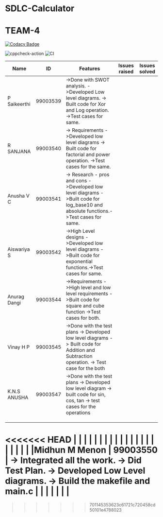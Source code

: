 # SDLC-Calculator
# TEAM-4

[![Codacy Badge](https://api.codacy.com/project/badge/Grade/3b20c7c3ec7f4734b42cc0d04dcf3fb2)](https://app.codacy.com/manual/99003550/SDLC-Calculator?utm_source=github.com&utm_medium=referral&utm_content=99003550/SDLC-Calculator&utm_campaign=Badge_Grade_Dashboard)


![cppcheck-action](https://github.com/99003550/SDLC-Calculator/workflows/cppcheck-action/badge.svg)
![CI](https://github.com/99003550/SDLC-Calculator/workflows/CI/badge.svg)



| Name         | ID       | Features                                                                                                                            | Issues raised | Issues solved |
|--------------|----------|-------------------------------------------------------------------------------------------------------------------------------------|---------------|---------------|
| P Saikeerthi | 99003539 | ->Done with SWOT analysis.          ->Developed Low level diagrams. -> Built code for Xor and Log operation. ->Test cases for same. |               |               |
| R SANJANA             | 99003540         |  -> Requirements ->Developed low level diagrams  -> Built code for factorial and power operation. ->Test cases for the same.                                                                                                                               |               |              |
| Anusha V C             |  99003541        | -> Research - pros and cons ->Developed low level diagrams ->Built code for log_base10 and absolute functions.->Test cases for same.                                                                                                                                 |               |               |
| Aiswariya S          |99003542       | ->High Level designs ->Developed low level diagrams ->Built code for exponential functions.->Test cases for same.                                                                                                                      
| Anurag Dangi              |  99003544             | ->Requirements ->High level and low level requirements ->Built code for square and cube function ->Test cases for both.
| Vinay H P             |99003545          | ->Done with the test plans -> Developed low level diagrams -> Built code for Addition and Subtraction operation. -> Test case for the both                                                                                                                                 |               |               |
| K.N.S ANUSHA             |99003547          |->Done with the test plans -> Developed low level diagram -> built code for sin, cos, tan -> test cases for the operations                                                                                                                                     |               |               |
|              |          |                                                                                                                                     |               |               |
|              |          |                                                                                                                                     |               |               |
|              |          |                                                                                                                                     |               |               |
<<<<<<< HEAD
|              |          |                                                                                                                                     |               |               |
|              |          |                                                                                                                                     |               |               |
|              |          |                                                                                                                                     |               |               |
|              |          |                                                                                                                                     |Midhun M Menon | 99003550      | -> Integrated all the work. -> Did Test Plan. -> Developed Low Level diagrams. -> Build the makefile and main.c | 
|              |          |                                                                                                                                     |               |               |
=======
>>>>>>> 701145353623c61721c720458cd50101e4788023
